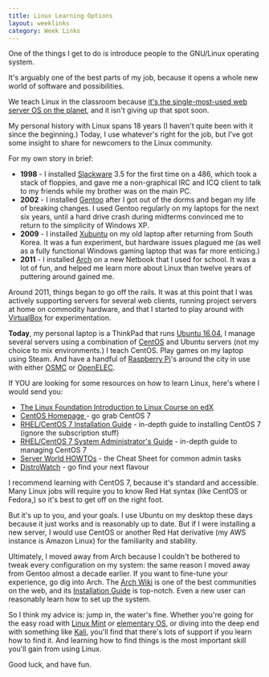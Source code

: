 ```yaml
---
title: Linux Learning Options
layout: weeklinks
category: Week Links
---
```

One of the things I get to do is introduce people to the GNU/Linux operating system.

It's arguably one of the best parts of my job, because it opens a whole new world
of software and possibilities.

We teach Linux in the classroom because [it's the single-most-used web server OS on the planet](https://w3techs.com/technologies/details/os-unix/all/all), and it
isn't giving up that spot soon.

My personal history with Linux spans 18 years (I haven't quite been with it since
the beginning.) Today, I use whatever's right for the job, but I've got some
insight to share for newcomers to the Linux community.
<!--more-->

For my own story in brief:

* **1998** - I installed [Slackware](http://www.slackware.com/) 3.5 for the first
time on a 486, which took a stack of floppies, and gave me a non-graphical IRC
and ICQ client to talk to my friends while my brother was on the main PC.
* **2002** - I installed [Gentoo](https://gentoo.org/) after I got out of the dorms
and began my life of breaking changes. I used Gentoo regularly on my laptops for
the next six years, until a hard drive crash during midterms convinced me to
return to the simplicity of Windows XP.
* **2009** - I installed [Xubuntu](https://xubuntu.org/) on my old laptop after returning
from South Korea. It was a fun experiment, but hardware issues plagued me (as
well as a fully functional Windows gaming laptop that was far more enticing.)
* **2011** - I installed [Arch](https://www.archlinux.org/) on a new Netbook that I
used for school. It was a lot of fun, and helped me learn more about Linux than
twelve years of puttering around gained me.

Around 2011, things began to go off the rails. It was at this point that I was
actively supporting servers for several web clients, running project servers at
home on commodity hardware, and that I started to play around with
[VirtualBox](https://www.virtualbox.org) for experimentation.

**Today**, my personal laptop is a ThinkPad that runs [Ubuntu 16.04](http://www.ubuntu.com/),
I manage several servers using a combination of [CentOS](https://www.centos.org/)
and Ubuntu servers (not my choice to mix environments.) I teach CentOS. Play games
on my laptop using Steam. And have a handful of [Raspberry Pi](https://www.raspberrypi.org/)'s
around the city in use with either [OSMC](https://osmc.tv/) or [OpenELEC](http://openelec.tv/).

If YOU are looking for some resources on how to learn Linux, here's where I would
send you:

* [The Linux Foundation Introduction to Linux Course on edX](https://www.edx.org/course/introduction-linux-linuxfoundationx-lfs101x-0)
* [CentOS Homepage ](https://www.centos.org/) - go grab CentOS 7
* [RHEL/CentOS 7 Installation Guide](https://access.redhat.com/documentation/en-US/Red_Hat_Enterprise_Linux/7-Beta/html/Installation_Guide/index.html) - in-depth guide to installing CentOS 7 (ignore the subscription stuff)
* [RHEL/CentOS 7 System Administrator's Guide](https://access.redhat.com/documentation/en-US/Red_Hat_Enterprise_Linux/7-Beta/html/System_Administrators_Guide/index.html) - in-depth guide to managing CentOS 7
* [Server World HOWTOs](https://www.server-world.info/en/) - the Cheat Sheet for common admin tasks
* [DistroWatch](https://distrowatch.com/) - go find your next flavour

I recommend learning with CentOS 7, because it's standard and accessible. Many
Linux jobs will require you to know Red Hat syntax (like CentOS or Fedora,) so
it's best to get off on the right foot.

But it's up to you, and your goals. I use Ubuntu on my desktop these days because
it just works and is reasonably up to date. But if I were installing a new server,
I would use CentOS or another Red Hat derivative (my AWS instance is Amazon Linux)
for the familiarity and stability.

Ultimately, I moved away from Arch because I couldn't be bothered to tweak every
configuration on my system: the same reason I moved away from Gentoo almost a
decade earlier. If you want to fine-tune your experience, go dig into Arch. The
[Arch Wiki](https://wiki.archlinux.org/) is one of the best communities on the
web, and its [Installation Guide](https://wiki.archlinux.org/index.php/Installation_guide)
is top-notch. Even a new user can reasonably learn how to set up the system.

So I think my advice is: jump in, the water's fine. Whether you're going for the
easy road with [Linux Mint](https://linuxmint.com/) or [elementary OS](http://elementary.io/),
or diving into the deep end with something like [Kali](https://www.kali.org/),
you'll find that there's lots of support if you learn how to find it. And learning
how to find things is the most important skill you'll gain from using Linux.

Good luck, and have fun.
